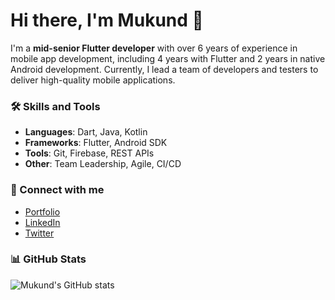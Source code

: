 # Hi there, I'm Mukund 👋

I'm a **mid-senior Flutter developer** with over 6 years of experience in mobile app development, including 4 years with Flutter and 2 years in native Android development. Currently, I lead a team of developers and testers to deliver high-quality mobile applications.

### 🛠️ Skills and Tools
- **Languages**: Dart, Java, Kotlin
- **Frameworks**: Flutter, Android SDK
- **Tools**: Git, Firebase, REST APIs
- **Other**: Team Leadership, Agile, CI/CD

### 🔗 Connect with me
- [Portfolio](https://your-portfolio-link.com)
- [LinkedIn](https://linkedin.com/in/yourusername)
- [Twitter](https://twitter.com/yourusername)

### 📊 GitHub Stats
![Mukund's GitHub stats](https://github-readme-stats.vercel.app/api?username=yourusername&show_icons=true&theme=dark)
